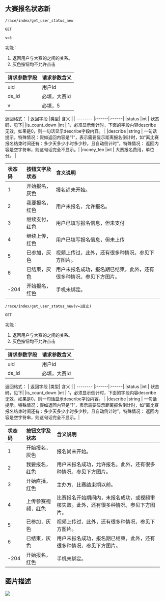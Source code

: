 
## 大赛报名状态新


~~~
/race/index/get_user_status_new
~~~
~~~
GET
~~~
~~~
v=5
~~~


功能：
  
1. 返回用户与大赛的之间的关系。    
1. 灰色按钮均不允许点击  


| 请求参数字段        | 请求参数含义  |
| -------- |:------|
|uid         |  用户id|
|ds_id       |  必填，大赛id|
|v       |  必填，5|

返回格式：
| 返回字段        |类型| 含义  |
| -------- |:------|:------|
|status     |int    |  状态码，见下|
|is_count_down     |int    |  1，必须显示倒计时，下面的字段内容describe无效，如果是0，则一句话显示describe字段内容。 |
|describe     |string    |  一句话提示。特殊情况：假如返回内容是“1”，表示需要显示距离报名倒计时，如“离比赛报名结束时间还有：多少天多少小时多少秒，且自动倒计时”。特殊情况： 返回内容是空字符串，则这句话完全不显示。|
|money_fen     |int    |  大赛报名费用，单位分。 |

|状态码| 按钮文字及状态        | 含义说明  |
|:---| :-------- |:------|
|1|  开始报名，灰色       |  报名尚未开始。|
|2|  我要报名，红色       |  用户未报名，允许报名。 |
|3|  继续支付，红色       |  用户已填写报名信息，但未支付  |
|4|  继续上传，红色       |  用户已填写报名信息，但未上传  |
|5|  已参加，灰色       | 视频上传过，此外，还有很多种情况，参见下方图片。|
|6|  已结束，灰色       |  用户未报名成功，报名期已结束，此外，还有很多种情况，参见下方图片。 |
|-204|  开始报名，红色      |  手机未绑定。 |





~~~
/race/index/get_user_status_new(v=1废止)
~~~
~~~
GET
~~~


功能：
  
1. 返回用户与大赛的之间的关系。    
1. 灰色按钮均不允许点击  





| 请求参数字段        | 请求参数含义  |
| -------- |:------|
|uid         |  用户id|
|ds_id       |  必填，大赛id|

返回格式：
| 返回字段        |类型| 含义  |
| -------- |:------|:------|
|status     |int    |  状态码，见下|
|is_count_down     |int    |  1，必须显示倒计时，下面的字段内容describe无效，如果是0，则一句话显示describe字段内容。 |
|describe     |string    |  一句话提示。特殊情况：假如返回内容是“1”，表示需要显示距离报名倒计时，如“离比赛报名结束时间还有：多少天多少小时多少秒，且自动倒计时”。特殊情况： 返回内容是空字符串，则这句话完全不显示。|

|状态码| 按钮文字及状态        | 含义说明  |
|:---| :-------- |:------|
|1|  开始报名，灰色       |  报名尚未开始。|
|2|  我要报名，红色       |  用户未报名成功，允许报名。此外，还有很多种情况，参见下方图片。 |
|3|  开始直播，红色       |  主办方，比赛结束期以前。|
|4|  上传参赛视频，红色      |  比赛报名开始期间内，未报名成功，或视频审核失败。此外，还有很多种情况，参见下方图片。 |
|5|  已参加，灰色       | 视频上传过，此外，还有很多种情况，参见下方图片。|
|6|  已结束，灰色       |  用户未报名成功，报名期已结束，此外，还有很多种情况，参见下方图片。 |
|-204|  开始报名，红色      |  手机未绑定。 |


 
## 图片描述

<img src='/public/pic/dasaidongtai.jpg'>

